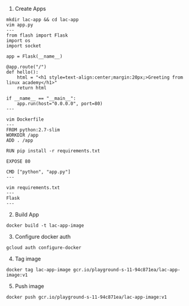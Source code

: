 01. Create Apps 
```
mkdir lac-app && cd lac-app 
vim app.py
---
from flash import Flask
import os
import socket

app = Flask(__name__)

@app.route("/")
def hello():
    html = "<h1 style=text-align:center;margin:20px;>Greeting from linux academy</h1>"
    return html

if __name__ == "__main__":
    app.run(host="0.0.0.0", port=80)
---

vim Dockerfile
---
FROM python:2.7-slim
WORKDIR /app
ADD . /app

RUN pip install -r requirements.txt

EXPOSE 80

CMD ["python", "app.py"]
---

vim requirements.txt
---
Flask
---
```

02. Build App

```
docker build -t lac-app-image 
```

03. Configure docker auth 

```
gcloud auth configure-docker
```

04. Tag image 

```
docker tag lac-app-image gcr.io/playground-s-11-94c871ea/lac-app-image:v1
```

05. Push image 

```
docker push gcr.io/playground-s-11-94c871ea/lac-app-image:v1
```

    